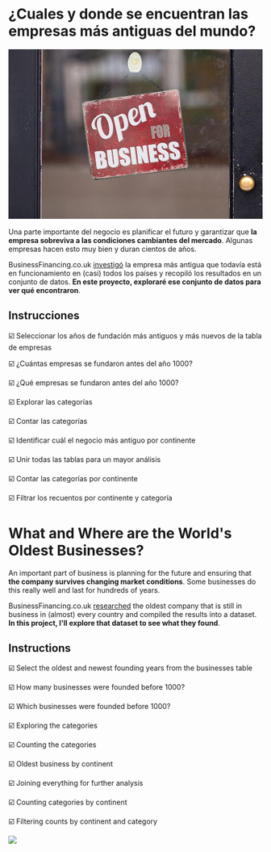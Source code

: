 # ¿Cuales y donde se encuentran las empresas más antiguas del mundo? 
![](Images/business_pic.jpg)

Una parte importante del negocio es planificar el futuro y garantizar que **la empresa sobreviva a las condiciones cambiantes del mercado**. Algunas empresas hacen esto muy bien y duran cientos de años.

BusinessFinancing.co.uk [investigó](https://businessfinancing.co.uk/the-oldest-company-in-almost-every-country/) la empresa más antigua que todavía está en funcionamiento en (casi) todos los países y recopiló los resultados en un conjunto de datos. **En este proyecto, exploraré ese conjunto de datos para ver qué encontraron**.

## Instrucciones

☑️ Seleccionar los años de fundación más antiguos y más nuevos de la tabla de empresas

☑️ ¿Cuántas empresas se fundaron antes del año 1000?

☑️ ¿Qué empresas se fundaron antes del año 1000?

☑️ Explorar las categorías

☑️ Contar las categorías

☑️ Identificar cuál el negocio más antiguo por continente

☑️ Unir todas las tablas para un mayor análisis

☑️ Contar las categorías por continente

☑️ Filtrar los recuentos por continente y categoría


# What and Where are the World's Oldest Businesses?

An important part of business is planning for the future and ensuring that **the company survives changing market conditions**. Some businesses do this really well and last for hundreds of years.

BusinessFinancing.co.uk [researched](https://businessfinancing.co.uk/the-oldest-company-in-almost-every-country/) the oldest company that is still in business in (almost) every country and compiled the results into a dataset. **In this project, I'll explore that dataset to see what they found**.

## Instructions

☑️ Select the oldest and newest founding years from the businesses table

☑️ How many businesses were founded before 1000?

☑️ Which businesses were founded before 1000?

☑️ Exploring the categories

☑️ Counting the categories

☑️ Oldest business by continent

☑️ Joining everything for further analysis

☑️ Counting categories by continent

☑️ Filtering counts by continent and category


![](https://github.com/BrenAhumada/The_Oldest_Businesses/blob/main/Images/lets_goo.png)


